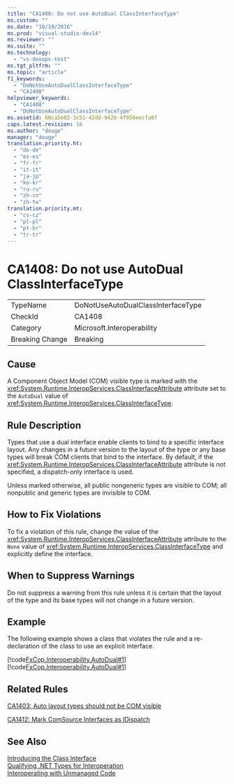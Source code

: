 ```yaml
---
title: "CA1408: Do not use AutoDual ClassInterfaceType"
ms.custom: ""
ms.date: "10/19/2016"
ms.prod: "visual-studio-dev14"
ms.reviewer: ""
ms.suite: ""
ms.technology: 
  - "vs-devops-test"
ms.tgt_pltfrm: ""
ms.topic: "article"
f1_keywords: 
  - "DoNotUseAutoDualClassInterfaceType"
  - "CA1408"
helpviewer_keywords: 
  - "CA1408"
  - "DoNotUseAutoDualClassInterfaceType"
ms.assetid: 60ca5e02-3c51-42dd-942b-4f950eecfa0f
caps.latest.revision: 16
ms.author: "douge"
manager: "douge"
translation.priority.ht: 
  - "de-de"
  - "es-es"
  - "fr-fr"
  - "it-it"
  - "ja-jp"
  - "ko-kr"
  - "ru-ru"
  - "zh-cn"
  - "zh-tw"
translation.priority.mt: 
  - "cs-cz"
  - "pl-pl"
  - "pt-br"
  - "tr-tr"
---
```

# CA1408: Do not use AutoDual ClassInterfaceType
|||  
|-|-|  
|TypeName|DoNotUseAutoDualClassInterfaceType|  
|CheckId|CA1408|  
|Category|Microsoft.Interoperability|  
|Breaking Change|Breaking|  
  
## Cause  
 A Component Object Model (COM) visible type is marked with the <xref:System.Runtime.InteropServices.ClassInterfaceAttribute> attribute set to the `AutoDual` value of <xref:System.Runtime.InteropServices.ClassInterfaceType>.  
  
## Rule Description  
 Types that use a dual interface enable clients to bind to a specific interface layout. Any changes in a future version to the layout of the type or any base types will break COM clients that bind to the interface. By default, if the <xref:System.Runtime.InteropServices.ClassInterfaceAttribute> attribute is not specified, a dispatch-only interface is used.  
  
 Unless marked otherwise, all public nongeneric types are visible to COM; all nonpublic and generic types are invisible to COM.  
  
## How to Fix Violations  
 To fix a violation of this rule, change the value of the <xref:System.Runtime.InteropServices.ClassInterfaceAttribute> attribute to the `None` value of <xref:System.Runtime.InteropServices.ClassInterfaceType> and explicitly define the interface.  
  
## When to Suppress Warnings  
 Do not suppress a warning from this rule unless it is certain that the layout of the type and its base types will not change in a future version.  
  
## Example  
 The following example shows a class that violates the rule and a re-declaration of the class to use an explicit interface.  
  
 [!code[FxCop.Interoperability.AutoDual#1](../code-quality/codesnippet/CSharp/ca1408--do-not-use-autodual-classinterfacetype_1.cs)]
[!code[FxCop.Interoperability.AutoDual#1](../code-quality/codesnippet/VisualBasic/ca1408--do-not-use-autodual-classinterfacetype_1.vb)]  
  
## Related Rules  
 [CA1403: Auto layout types should not be COM visible](../code-quality/ca1403--auto-layout-types-should-not-be-com-visible.md)  
  
 [CA1412: Mark ComSource Interfaces as IDispatch](../code-quality/ca1412--mark-comsource-interfaces-as-idispatch.md)  
  
## See Also  
 [Introducing the Class Interface](http://msdn.microsoft.com/en-us/733c0dd2-12e5-46e6-8de1-39d5b25df024)   
 [Qualifying .NET Types for Interoperation](../Topic/Qualifying%20.NET%20Types%20for%20Interoperation.md)   
 [Interoperating with Unmanaged Code](../Topic/Interoperating%20with%20Unmanaged%20Code.md)